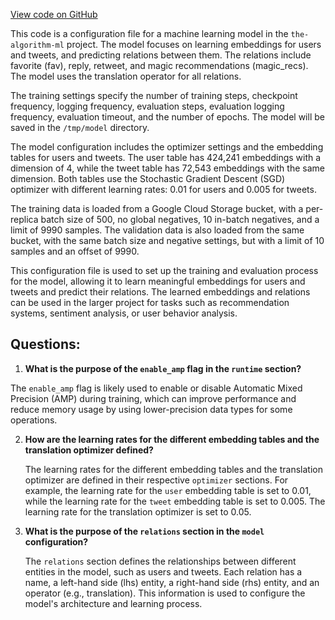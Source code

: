 [View code on GitHub](https://github.com/twitter/the-algorithm-ml/blob/master/projects/twhin/config/local.yaml)

This code is a configuration file for a machine learning model in the `the-algorithm-ml` project. The model focuses on learning embeddings for users and tweets, and predicting relations between them. The relations include favorite (fav), reply, retweet, and magic recommendations (magic_recs). The model uses the translation operator for all relations.

The training settings specify the number of training steps, checkpoint frequency, logging frequency, evaluation steps, evaluation logging frequency, evaluation timeout, and the number of epochs. The model will be saved in the `/tmp/model` directory.

The model configuration includes the optimizer settings and the embedding tables for users and tweets. The user table has 424,241 embeddings with a dimension of 4, while the tweet table has 72,543 embeddings with the same dimension. Both tables use the Stochastic Gradient Descent (SGD) optimizer with different learning rates: 0.01 for users and 0.005 for tweets.

The training data is loaded from a Google Cloud Storage bucket, with a per-replica batch size of 500, no global negatives, 10 in-batch negatives, and a limit of 9990 samples. The validation data is also loaded from the same bucket, with the same batch size and negative settings, but with a limit of 10 samples and an offset of 9990.

This configuration file is used to set up the training and evaluation process for the model, allowing it to learn meaningful embeddings for users and tweets and predict their relations. The learned embeddings and relations can be used in the larger project for tasks such as recommendation systems, sentiment analysis, or user behavior analysis.
## Questions: 
 1. **What is the purpose of the `enable_amp` flag in the `runtime` section?**

   The `enable_amp` flag is likely used to enable or disable Automatic Mixed Precision (AMP) during training, which can improve performance and reduce memory usage by using lower-precision data types for some operations.

2. **How are the learning rates for the different embedding tables and the translation optimizer defined?**

   The learning rates for the different embedding tables and the translation optimizer are defined in their respective `optimizer` sections. For example, the learning rate for the `user` embedding table is set to 0.01, while the learning rate for the `tweet` embedding table is set to 0.005. The learning rate for the translation optimizer is set to 0.05.

3. **What is the purpose of the `relations` section in the `model` configuration?**

   The `relations` section defines the relationships between different entities in the model, such as users and tweets. Each relation has a name, a left-hand side (lhs) entity, a right-hand side (rhs) entity, and an operator (e.g., translation). This information is used to configure the model's architecture and learning process.